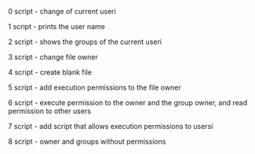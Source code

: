 0 script - change of current useri

1 script - prints the user name

2 script - shows the groups of the current useri

3 script - change file owner

4 script - create blank file

5 script - add execution permissions to the file owner

6 script - execute permission to the owner and the group owner, and read permission to other users

7 script - add script that allows execution permissions to usersi

8 script - owner and groups without permissions
